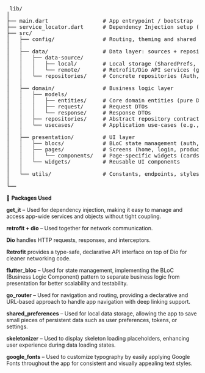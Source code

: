 <pre> lib/
│
├── main.dart                 # App entrypoint / bootstrap
├── service_locator.dart      # Dependency Injection setup (GetIt)
├── src/
│   ├── config/               # Routing, theming and shared config (router, routes, theme, DataState)
│   │
│   ├── data/                 # Data layer: sources + repository implementations
│   │   ├── data-source/
│   │   │   ├── local/        # Local storage (SharedPrefs, cart & favorites persistence)
│   │   │   └── remote/       # Retrofit/Dio API services (generated *.g.dart files included)
│   │   └── repositories/     # Concrete repositories (Auth, Product)
│   │
│   ├── domain/               # Business logic layer
│   │   ├── models/
│   │   │   ├── entities/     # Core domain entities (pure Dart)
│   │   │   ├── request/      # Request DTOs
│   │   │   └── response/     # Response DTOs
│   │   ├── repositories/     # Abstract repository contracts
│   │   └── usecases/         # Application use-cases (e.g., SignInUser, GetProducts)
│   │
│   ├── presentation/         # UI layer
│   │   ├── blocs/            # BLoC state management (auth, product, cart, favorite)
│   │   ├── pages/            # Screens (home, login, product detail, welcome)
│   │   │   └── components/   # Page-specific widgets (cards, bodies, etc.)
│   │   └── widgets/          # Reusable UI components
│   │
│   └── utils/                # Constants, endpoints, styles, helpers, extensions
│
└──       
</pre>

🧩 **Packages Used**

**get_it** – Used for dependency injection, making it easy to manage and access app-wide services and objects without tight coupling.

**retrofit + dio** – Used together for network communication.

**Dio** handles HTTP requests, responses, and interceptors.

**Retrofit** provides a type-safe, declarative API interface on top of Dio for cleaner networking code.

**flutter_bloc** – Used for state management, implementing the BLoC (Business Logic Component) pattern to separate business logic from presentation for better scalability and testability.

**go_router** – Used for navigation and routing, providing a declarative and URL-based approach to handle app navigation with deep linking support.

**shared_preferences** – Used for local data storage, allowing the app to save small pieces of persistent data such as user preferences, tokens, or settings.

**skeletonizer** – Used to display skeleton loading placeholders, enhancing user experience during data loading states.

**google_fonts** – Used to customize typography by easily applying Google Fonts throughout the app for consistent and visually appealing text styles.
